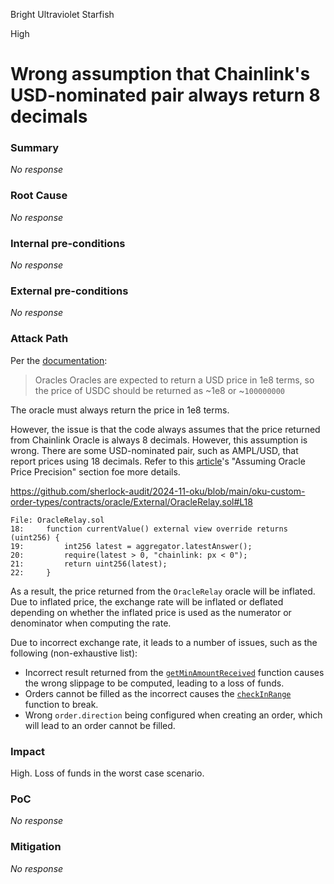 Bright Ultraviolet Starfish

High

# Wrong assumption that Chainlink's USD-nominated pair always return 8 decimals

### Summary

_No response_

### Root Cause

_No response_

### Internal pre-conditions

_No response_

### External pre-conditions

_No response_

### Attack Path

Per the [documentation](https://github.com/sherlock-audit/2024-11-oku-xiaoming9090/tree/main/oku-custom-order-types#oracles):

> Oracles
> Oracles are expected to return a USD price in 1e8 terms, so the price of USDC should be returned as ~1e8 or ~`100000000`

The oracle must always return the price in 1e8 terms.

However, the issue is that the code always assumes that the price returned from Chainlink Oracle is always 8 decimals. However, this assumption is wrong. There are some USD-nominated pair, such as AMPL/USD, that report prices using 18 decimals. Refer to this [article](https://medium.com/cyfrin/chainlink-oracle-defi-attacks-93b6cb6541bf#87fc)'s "Assuming Oracle Price Precision" section foe more details.

https://github.com/sherlock-audit/2024-11-oku/blob/main/oku-custom-order-types/contracts/oracle/External/OracleRelay.sol#L18

```solidity
File: OracleRelay.sol
18:     function currentValue() external view override returns (uint256) {
19:         int256 latest = aggregator.latestAnswer();
20:         require(latest > 0, "chainlink: px < 0");
21:         return uint256(latest);
22:     }
```

As a result, the price returned from the `OracleRelay` oracle will be inflated. Due to inflated price, the exchange rate will be inflated or deflated depending on whether the inflated price is used as the numerator or denominator when computing the rate. 

Due to incorrect exchange rate, it leads to a number of issues, such as the following (non-exhaustive list):

- Incorrect result returned from the  [`getMinAmountReceived`](https://github.com/sherlock-audit/2024-11-oku/blob/main/oku-custom-order-types/contracts/automatedTrigger/AutomationMaster.sol#L100) function causes the wrong slippage to be computed, leading to a loss of funds.
- Orders cannot be filled as the incorrect causes the [`checkInRange`](https://github.com/sherlock-audit/2024-11-oku/blob/main/oku-custom-order-types/contracts/automatedTrigger/Bracket.sol#L587) function to break.
- Wrong `order.direction` being configured when creating an order, which will lead to an order cannot be filled.

### Impact

High. Loss of funds in the worst case scenario.

### PoC

_No response_

### Mitigation

_No response_